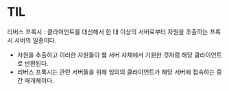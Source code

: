 # TIL

리버스 프록시 : 클라이언트를 대신해서 한 대 이상의 서버로부터 자원을 추출하는 프록시 서버의 일종이다.

- 자원을 추출하고 이러한 자원들이 웹 서버 자체에서 기원한 것처럼 해당 클라이언트로 반환된다.
- 리버스 프록시는 관련 서버들을 위해 임의의 클라이언트가 해당 서버에 접속하는 중간 매개체이다.